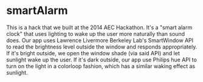 smartAlarm
==========
This is a hack that we built at the 2014 AEC Hackathon. It's a "smart alarm clock" that uses lighting to wake up the user more naturally than sound does. Our app uses Lawrence Livermore Berkeley Lab's SmartWindow API to read the brightness level outside the window and responds appropriately. If it's bright outside, we open the window shade (via said API) and let sunlight wake up the user. If it's dark outside, our app use Philips hue API to turn on the light in a colorloop fashion, which has a similar waking effect as sunlight.
